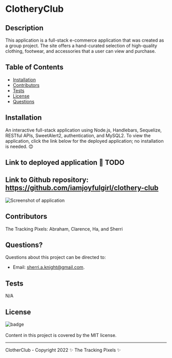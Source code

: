 # ClotheryClub

## Description

This application is a full-stack e-commerce application that was created as a group project. The site offers a hand-curated selection of high-quality clothing, footwear, and accessories that a user can view and purchase.

## Table of Contents

- [Installation](#installation)
- [Contributors](#contributors)
- [Tests](#tests)
- [License](#license)
- [Questions](#questions)

## Installation

An interactive full-stack application using Node.js, Handlebars, Sequelize, RESTful APIs, SweetAlert2, authentication, and MySQL2. To view the application, click the link below for the deployed application; no installation is needed. 😊

## Link to deployed application 🔗 TODO
## Link to Github repository: https://github.com/iamjoyfulgirl/clothery-club


![Screenshot of application](assets/clothery-club-screenshot.png)

## Contributors

The Tracking Pixels: Abraham, Clarence, Ha, and Sherri

## Questions?

Questions about this project can be directed to:

- Email: sherri.a.knight@gmail.com.


## Tests

N/A

## License

![badge](https://img.shields.io/badge/license-MIT-brightgreen)
<br />  
Content in this project is covered by the MIT license.

---

ClotherClub - Copyright 2022 ✨ The Tracking Pixels ✨
